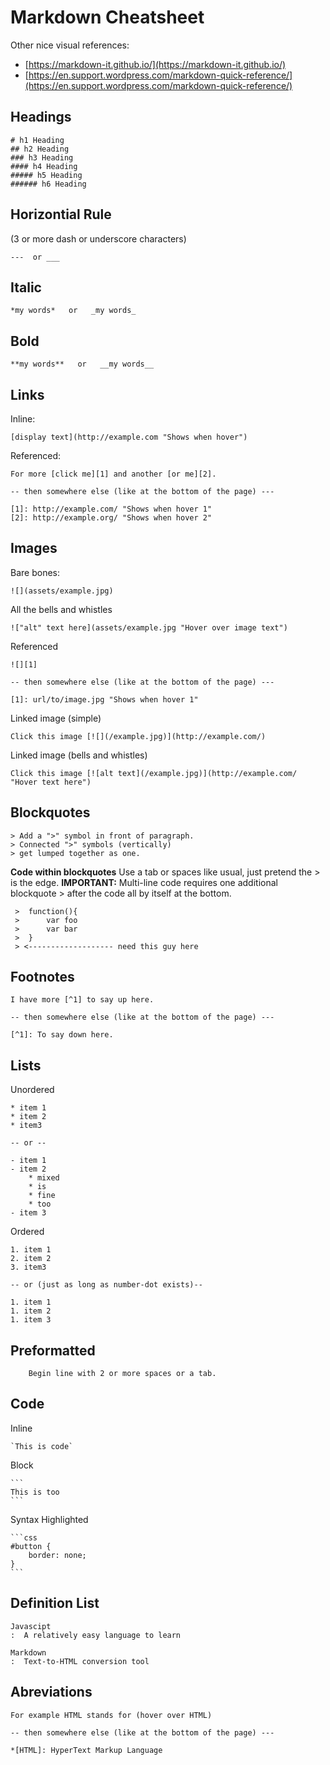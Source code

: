 # Markdown Cheatsheet

Other nice visual references:

- [https://markdown-it.github.io/](https://markdown-it.github.io/)
- [https://en.support.wordpress.com/markdown-quick-reference/](https://en.support.wordpress.com/markdown-quick-reference/)

## Headings

	# h1 Heading
	## h2 Heading
	### h3 Heading
	#### h4 Heading
	##### h5 Heading
	###### h6 Heading

## Horizontial Rule

(3 or more dash or underscore characters)

	---	 or ___
	


## Italic

	*my words*   or   _my words_

## Bold

	**my words**   or   __my words__


## Links

Inline:

	[display text](http://example.com "Shows when hover")
	
Referenced:
	
	For more [click me][1] and another [or me][2].

	-- then somewhere else (like at the bottom of the page) ---
	
	[1]: http://example.com/ "Shows when hover 1"
	[2]: http://example.org/ "Shows when hover 2"


## Images
 
Bare bones:
	
	![](assets/example.jpg)
	
All the bells and whistles

	!["alt" text here](assets/example.jpg "Hover over image text")

Referenced

	![][1]
	
	-- then somewhere else (like at the bottom of the page) ---
	
	[1]: url/to/image.jpg "Shows when hover 1"
	

Linked image (simple)

	Click this image [![](/example.jpg)](http://example.com/)

Linked image (bells and whistles)

	Click this image [![alt text](/example.jpg)](http://example.com/ "Hover text here")
	


## Blockquotes

	> Add a ">" symbol in front of paragraph. 
	> Connected ">" symbols (vertically) 
	> get lumped together as one.

__Code within blockquotes__
Use a tab or spaces like usual, just pretend the &gt; is the edge. __IMPORTANT:__ Multi-line code requires one additional blockquote &gt; after the code all by itself at the bottom.

	 > 	function(){
	 >		var foo
	 >		var bar
	 >	}
	 > <------------------- need this guy here

## Footnotes

	I have more [^1] to say up here.
	
	-- then somewhere else (like at the bottom of the page) ---
	
	[^1]: To say down here.

## Lists

Unordered

	* item 1
	* item 2
	* item3
	
	-- or -- 
	
	- item 1
	- item 2
		* mixed
		* is
		* fine
		* too
	- item 3

Ordered

	1. item 1
	2. item 2
	3. item3
	
	-- or (just as long as number-dot exists)--

	1. item 1
	1. item 2
	1. item 3


## Preformatted

		Begin line with 2 or more spaces or a tab.


## Code 

Inline

	`This is code`
	

Block

	```
	This is too
	```


Syntax Highlighted

	```css
	#button {
	    border: none;
	}
	```


## Definition List

	Javascipt
	:  A relatively easy language to learn

	Markdown
	:  Text-to-HTML conversion tool



## Abreviations

	For example HTML stands for (hover over HTML)
	
	-- then somewhere else (like at the bottom of the page) ---
	
	*[HTML]: HyperText Markup Language



















